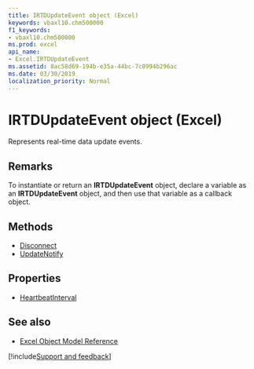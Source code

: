 ```yaml
---
title: IRTDUpdateEvent object (Excel)
keywords: vbaxl10.chm500000
f1_keywords:
- vbaxl10.chm500000
ms.prod: excel
api_name:
- Excel.IRTDUpdateEvent
ms.assetid: 8ac58d69-194b-e35a-44bc-7c0994b296ac
ms.date: 03/30/2019
localization_priority: Normal
---
```



# IRTDUpdateEvent object (Excel)

Represents real-time data update events.


## Remarks

To instantiate or return an **IRTDUpdateEvent** object, declare a variable as an **IRTDUpdateEvent** object, and then use that variable as a callback object.

## Methods

- [Disconnect](Excel.IRTDUpdateEvent.Disconnect.md)
- [UpdateNotify](Excel.IRTDUpdateEvent.UpdateNotify.md)

## Properties

- [HeartbeatInterval](Excel.IRTDUpdateEvent.HeartbeatInterval.md)


## See also

- [Excel Object Model Reference](overview/Excel/object-model.md)

[!include[Support and feedback](~/includes/feedback-boilerplate.md)]